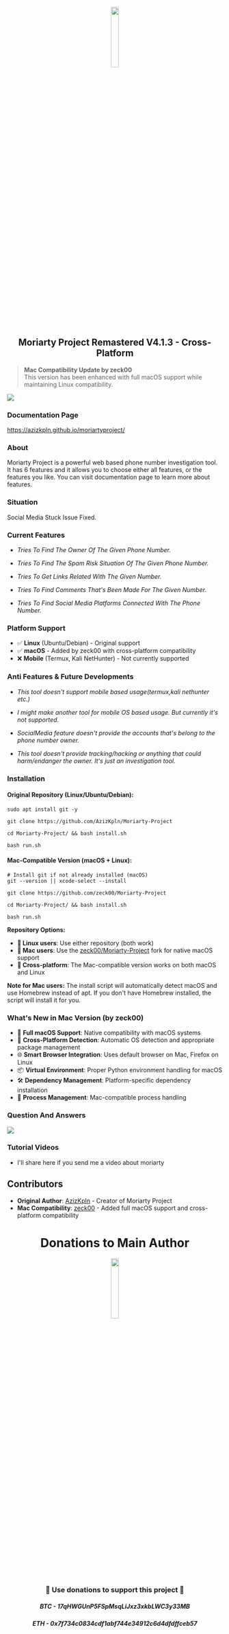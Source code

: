 <p align="center" width="100%">
    <img width="19%" src="https://i.ibb.co/bvKNrwx/t5179.png">
</p>
<h2 align="center" width="100%">Moriarty Project Remastered V4.1.3 - Cross-Platform</h2>

> **Mac Compatibility Update by zeck00**  
> This version has been enhanced with full macOS support while maintaining Linux compatibility.

![](banners/gif.gif)

### Documentation Page

<a href="https://azizkpln.github.io/moriartyproject/" target="_blank">https://azizkpln.github.io/moriartyproject/</a>

### About
Moriarty Project is a powerful web based phone number investigation tool. It has 6 features and it allows you to choose either all features, or the features you like. You can visit documentation page to learn more about features.

### Situation
Social Media Stuck Issue Fixed.

### Current Features
- *Tries To Find The Owner Of The Given Phone Number.*

- *Tries To Find The Spam Risk Situation Of The Given Phone Number.*

- *Tries To Get Links Related With The Given Number.*

- *Tries To Find Comments That's Been Made For The Given Number.*

- *Tries To Find Social Media Platforms Connected With The Phone Number.*

### Platform Support
- ✅ **Linux** (Ubuntu/Debian) - Original support
- ✅ **macOS** - Added by zeck00 with cross-platform compatibility
- ❌ **Mobile** (Termux, Kali NetHunter) - Not currently supported

### Anti Features & Future Developments
- *This tool doesn't support mobile based usage(termux,kali nethunter etc.)*

- *I might make another tool for mobile OS based usage. But currently it's not supported.*

- *SocialMedia feature doesn't provide the accounts that's belong to the phone number owner.*

- *This tool doesn't provide tracking/hacking or anything that could harm/endanger the owner. It's just an investigation tool.*



### Installation

#### Original Repository (Linux/Ubuntu/Debian):
````
sudo apt install git -y

git clone https://github.com/AzizKpln/Moriarty-Project

cd Moriarty-Project/ && bash install.sh

bash run.sh
````

#### Mac-Compatible Version (macOS + Linux):
````
# Install git if not already installed (macOS)
git --version || xcode-select --install

git clone https://github.com/zeck00/Moriarty-Project

cd Moriarty-Project/ && bash install.sh

bash run.sh
````

**Repository Options:**
- **🐧 Linux users**: Use either repository (both work)
- **🍎 Mac users**: Use the [zeck00/Moriarty-Project](https://github.com/zeck00/Moriarty-Project) fork for native macOS support
- **🔄 Cross-platform**: The Mac-compatible version works on both macOS and Linux

**Note for Mac users:** The install script will automatically detect macOS and use Homebrew instead of apt. If you don't have Homebrew installed, the script will install it for you.

### What's New in Mac Version (by zeck00)
- 🍎 **Full macOS Support**: Native compatibility with macOS systems
- 🔄 **Cross-Platform Detection**: Automatic OS detection and appropriate package management
- 🌐 **Smart Browser Integration**: Uses default browser on Mac, Firefox on Linux
- 📦 **Virtual Environment**: Proper Python environment handling for macOS
- 🛠️ **Dependency Management**: Platform-specific dependency installation
- 🔧 **Process Management**: Mac-compatible process handling

### Question And Answers
![](https://i.ibb.co/26ycxZb/Capture.png)

### Tutorial Videos
* I'll share here if you send me a video about moriarty

## Contributors
- **Original Author**: [AzizKpln](https://github.com/AzizKpln) - Creator of Moriarty Project
- **Mac Compatibility**: [zeck00](https://github.com/zeck00) - Added full macOS support and cross-platform compatibility

<h1 align="center" width="100%">Donations to Main Author</h1>
<p align="center" width="100%">
    <img width="19%" src="https://i.ibb.co/HXmPjDm/heart3.png">
</p>
<h3 align="center">🙌 Use donations to support this project 🙌</h3>
<h5 align="center">BTC - 17qHWGUnP5FSpMsqLiJxz3xkbLWC3y33MB</h5>
<h5 align="center">ETH - 0x7f734c0834cdf1abf744e34912c6d4dfdffceb57</h5>
